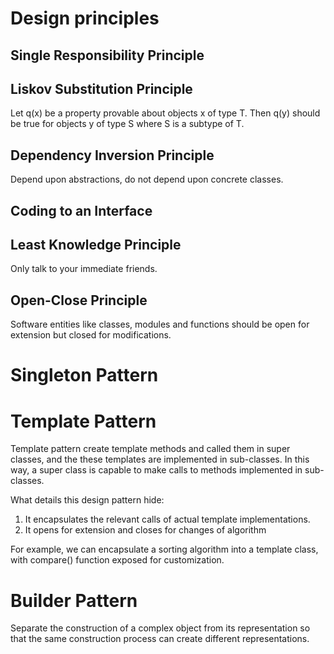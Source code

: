 # Design principles

## Single Responsibility Principle

## Liskov Substitution Principle
Let q(x) be a property provable about objects x of type T. Then q(y) should
be true for objects y of type S where S is a subtype of T.
## Dependency Inversion Principle
Depend upon abstractions, do not depend upon concrete classes.
## Coding to an Interface
## Least Knowledge Principle
Only talk to your immediate friends.

## Open-Close Principle
Software entities like classes, modules and functions should be open for extension  but closed for modifications.

# Singleton Pattern

# Template Pattern

Template pattern create template methods and called them in super classes, and the these templates are implemented in
 sub-classes. In this way, a super class is capable to make calls to methods implemented in sub-classes.
 
What details this design pattern hide:

1. It encapsulates the relevant calls of actual template implementations.
2. It opens for extension and closes for changes of algorithm

For example, we can encapsulate a sorting algorithm into a template class, with compare() function exposed for 
customization.

# Builder Pattern

Separate the construction of a complex object from its representation so that the same construction process can 
create different representations.

